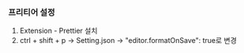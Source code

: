 ### 프리티어 설정

1. Extension - Prettier 설치
2. ctrl + shift + p -> Setting.json -> "editor.formatOnSave": true로 변경
